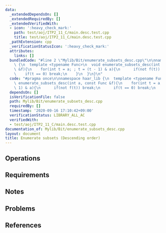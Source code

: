 ```yaml
---
data:
  _extendedDependsOn: []
  _extendedRequiredBy: []
  _extendedVerifiedWith:
  - icon: ':heavy_check_mark:'
    path: test/aoj/ITP2_11_C/main.desc.test.cpp
    title: test/aoj/ITP2_11_C/main.desc.test.cpp
  _pathExtension: cpp
  _verificationStatusIcon: ':heavy_check_mark:'
  attributes:
    links: []
  bundledCode: "#line 2 \"Mylib/Bit/enumerate_subsets_desc.cpp\"\n\nnamespace haar_lib\
    \ {\n  template <typename Func>\n  void enumerate_subsets_desc(int a, const Func\
    \ &f){\n    for(int t = a; ; t = (t - 1) & a){\n      if(not f(t)) break;\n  \
    \    if(t == 0) break;\n    }\n  }\n}\n"
  code: "#pragma once\n\nnamespace haar_lib {\n  template <typename Func>\n  void\
    \ enumerate_subsets_desc(int a, const Func &f){\n    for(int t = a; ; t = (t -\
    \ 1) & a){\n      if(not f(t)) break;\n      if(t == 0) break;\n    }\n  }\n}\n"
  dependsOn: []
  isVerificationFile: false
  path: Mylib/Bit/enumerate_subsets_desc.cpp
  requiredBy: []
  timestamp: '2020-09-16 17:10:42+09:00'
  verificationStatus: LIBRARY_ALL_AC
  verifiedWith:
  - test/aoj/ITP2_11_C/main.desc.test.cpp
documentation_of: Mylib/Bit/enumerate_subsets_desc.cpp
layout: document
title: Enumerate subsets (Descending order)
---
```


## Operations

## Requirements

## Notes

## Problems

## References

